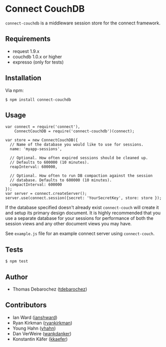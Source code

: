 # Connect CouchDB

`connect-couchdb` is a middleware session store for the connect framework.

## Requirements

- request 1.9.x
- couchdb 1.0.x or higher
- expresso (only for tests)

## Installation

Via npm:

    $ npm install connect-couchdb

## Usage

    var connect = require('connect'),
        ConnectCouchDB = require('connect-couchdb')(connect);

    var store = new ConnectCouchDB({
      // Name of the database you would like to use for sessions.
      name: 'myapp-sessions',

      // Optional. How often expired sessions should be cleaned up.
      // Defaults to 600000 (10 minutes).
      reapInterval: 600000,

      // Optional. How often to run DB compaction against the session
      // database. Defaults to 600000 (10 minutes).
      compactInterval: 600000
    });
    var server = connect.createServer();
    server.use(connect.session({secret: 'YourSecretKey', store: store });

If the database specified doesn't already exist `connect-couch` will create it
and setup its primary design document. It is highly recommended that you use
a separate database for your sessions for performance of both the session
views and any other document views you may have.

See `example.js` file for an example connect server using `connect-couch`.

## Tests

    $ npm test

## Author

- Thomas Debarochez ([tdebarochez](https://github.com/tdebarochez))

## Contributors

- Ian Ward ([ianshward](https://github.com/ianshward))
- Ryan Kirkman ([ryankirkman](https://github.com/ryankirkman))
- Young Hahn ([yhahn](https://github.com/yhahn))
- Dan VerWeire ([wankdanker](https://github.com/wankdanker))
- Konstantin Käfer ([kkaefer](https://github.com/kkaefer))
